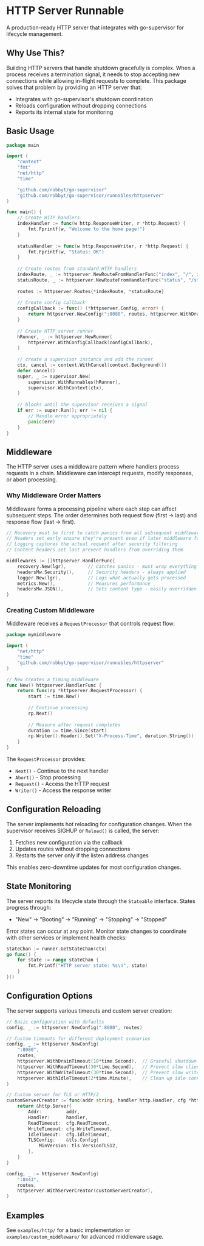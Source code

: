 # HTTP Server Runnable

A production-ready HTTP server that integrates with go-supervisor for lifecycle management.

## Why Use This?

Building HTTP servers that handle shutdown gracefully is complex. When a process receives a termination signal, it needs to stop accepting new connections while allowing in-flight requests to complete. This package solves that problem by providing an HTTP server that:

- Integrates with go-supervisor's shutdown coordination
- Reloads configuration without dropping connections
- Reports its internal state for monitoring

## Basic Usage

```go
package main

import (
    "context"
    "fmt"
    "net/http"
    "time"

    "github.com/robbyt/go-supervisor"
    "github.com/robbyt/go-supervisor/runnables/httpserver"
)

func main() {
    // Create HTTP handlers
    indexHandler := func(w http.ResponseWriter, r *http.Request) {
        fmt.Fprintf(w, "Welcome to the home page!")
    }
    
    statusHandler := func(w http.ResponseWriter, r *http.Request) {
        fmt.Fprintf(w, "Status: OK")
    }
    
    // Create routes from standard HTTP handlers
    indexRoute, _ := httpserver.NewRouteFromHandlerFunc("index", "/", indexHandler)
    statusRoute, _ := httpserver.NewRouteFromHandlerFunc("status", "/status", statusHandler)
    
    routes := httpserver.Routes{*indexRoute, *statusRoute}
    
    // Create config callback
    configCallback := func() (*httpserver.Config, error) {
        return httpserver.NewConfig(":8080", routes, httpserver.WithDrainTimeout(5*time.Second))
    }
    
    // Create HTTP server runner
    hRunner, _ := httpserver.NewRunner(
        httpserver.WithConfigCallback(configCallback),
    )
    
    // create a supervisor instance and add the runner
    ctx, cancel := context.WithCancel(context.Background())
    defer cancel()
    super, _ := supervisor.New(
        supervisor.WithRunnables(hRunner),
        supervisor.WithContext(ctx),
    )
    
    // blocks until the supervisor receives a signal
    if err := super.Run(); err != nil {
        // Handle error appropriately
        panic(err)
    }
}
```

## Middleware

The HTTP server uses a middleware pattern where handlers process requests in a chain. Middleware can intercept requests, modify responses, or abort processing.

### Why Middleware Order Matters

Middleware forms a processing pipeline where each step can affect subsequent steps. The order determines both request flow (first → last) and response flow (last → first).

```go
// Recovery must be first to catch panics from all subsequent middleware
// Headers set early ensure they're present even if later middleware fails
// Logging captures the actual request after security filtering
// Content headers set last prevent handlers from overriding them

middlewares := []httpserver.HandlerFunc{
    recovery.New(lgr),        // Catches panics - must wrap everything
    headersMw.Security(),     // Security headers - always applied
    logger.New(lgr),          // Logs what actually gets processed
    metrics.New(),            // Measures performance
    headersMw.JSON(),         // Sets content type - easily overridden
}
```

### Creating Custom Middleware

Middleware receives a `RequestProcessor` that controls request flow:

```go
package mymiddleware

import (
    "net/http"
    "time"
    "github.com/robbyt/go-supervisor/runnables/httpserver"
)

// New creates a timing middleware
func New() httpserver.HandlerFunc {
    return func(rp *httpserver.RequestProcessor) {
        start := time.Now()
        
        // Continue processing
        rp.Next()
        
        // Measure after request completes
        duration := time.Since(start)
        rp.Writer().Header().Set("X-Process-Time", duration.String())
    }
}
```

The `RequestProcessor` provides:
- `Next()` - Continue to the next handler
- `Abort()` - Stop processing
- `Request()` - Access the HTTP request
- `Writer()` - Access the response writer

## Configuration Reloading

The server implements hot reloading for configuration changes. When the supervisor receives SIGHUP or `Reload()` is called, the server:

1. Fetches new configuration via the callback
2. Updates routes without dropping connections
3. Restarts the server only if the listen address changes

This enables zero-downtime updates for most configuration changes.

## State Monitoring

The server reports its lifecycle state through the `Stateable` interface. States progress through:

- "New" → "Booting" → "Running" → "Stopping" → "Stopped"

Error states can occur at any point. Monitor state changes to coordinate with other services or implement health checks:

```go
stateChan := runner.GetStateChan(ctx)
go func() {
    for state := range stateChan {
        fmt.Printf("HTTP server state: %s\n", state)
    }
}()
```

## Configuration Options

The server supports various timeouts and custom server creation:

```go
// Basic configuration with defaults
config, _ := httpserver.NewConfig(":8080", routes)

// Custom timeouts for different deployment scenarios
config, _ := httpserver.NewConfig(
    ":8080",
    routes,
    httpserver.WithDrainTimeout(10*time.Second),  // Graceful shutdown period
    httpserver.WithReadTimeout(30*time.Second),   // Prevent slow clients
    httpserver.WithWriteTimeout(30*time.Second),  // Prevent slow writes
    httpserver.WithIdleTimeout(2*time.Minute),    // Clean up idle connections
)

// Custom server for TLS or HTTP/2
customServerCreator := func(addr string, handler http.Handler, cfg *httpserver.Config) httpserver.HttpServer {
    return &http.Server{
        Addr:         addr,
        Handler:      handler,
        ReadTimeout:  cfg.ReadTimeout,
        WriteTimeout: cfg.WriteTimeout,
        IdleTimeout:  cfg.IdleTimeout,
        TLSConfig:    &tls.Config{
            MinVersion: tls.VersionTLS12,
        },
    }
}

config, _ := httpserver.NewConfig(
    ":8443",
    routes,
    httpserver.WithServerCreator(customServerCreator),
)
```

## Examples

See `examples/http/` for a basic implementation or `examples/custom_middleware/` for advanced middleware usage.